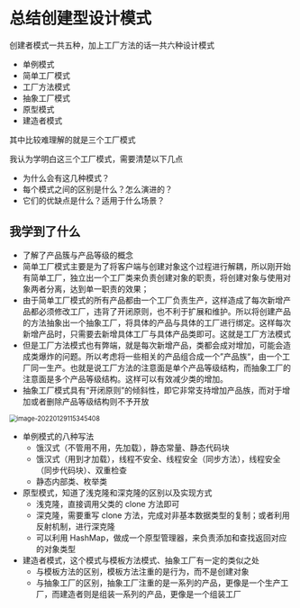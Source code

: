 # 总结创建型设计模式

创建者模式一共五种，加上工厂方法的话一共六种设计模式

- 单例模式
- 简单工厂模式
- 工厂方法模式
- 抽象工厂模式
- 原型模式
- 建造者模式

其中比较难理解的就是三个工厂模式

我认为学明白这三个工厂模式，需要清楚以下几点

- 为什么会有这几种模式？
- 每个模式之间的区别是什么？怎么演进的？
- 它们的优缺点是什么？适用于什么场景？





## 我学到了什么

- 了解了产品簇与产品等级的概念
- 简单工厂模式主要是为了将客户端与创建对象这个过程进行解耦，所以刚开始有简单工厂，独立出一个工厂类来负责创建对象的职责，将创建对象与使用对象两者分离，达到单一职责的效果；
- 由于简单工厂模式的所有产品都由一个工厂负责生产，这样造成了每次新增产品都必须修改工厂，违背了开闭原则，也不利于扩展和维护。所以将创建产品的方法抽象出一个抽象工厂，将具体的产品与具体的工厂进行绑定。这样每次新增产品时，只需要去新增具体工厂与具体产品类即可。这就是工厂方法模式
- 但是工厂方法模式也有弊端，就是每次新增产品，类都会成对增加，可能会造成类爆炸的问题。所以考虑将一些相关的产品组合成一个”产品族“，由一个工厂同一生产。也就是说工厂方法的注意面是单个产品等级结构，而抽象工厂的注意面是多个产品等级结构。这样可以有效减少类的增加。
- 抽象工厂模式具有“开闭原则”的倾斜性，即它非常支持增加产品族，而对于增加或者删除产品等级结构则不予开放

<img src="https://happychan.oss-cn-shenzhen.aliyuncs.com/img/image-20220129115345408.png" alt="image-20220129115345408" style="zoom:80%;" />



- 单例模式的八种写法
    - 饿汉式（不管用不用，先加载），静态常量、静态代码块
    - 饿汉式（用到才加载），线程不安全、线程安全（同步方法），线程安全（同步代码块）、双重检查
    - 静态内部类、枚举类
- 原型模式，知道了浅克隆和深克隆的区别以及实现方式
    - 浅克隆，直接调用父类的 clone 方法即可
    - 深克隆，需要重写 clone 方法，完成对非基本数据类型的复制；或者利用反射机制，进行深克隆
    - 可以利用 HashMap，做成一个原型管理器，来负责添加和查找返回对应的对象类型
- 建造者模式，这个模式与模板方法模式、抽象工厂有一定的类似之处
    - 与模板方法的区别，模板方法注重的是行为，而不是创建对象
    - 与抽象工厂的区别，抽象工厂注重的是一系列的产品，更像是一个生产工厂，而建造者则是组装一系列的产品，更像是一个组装工厂







